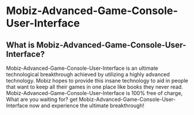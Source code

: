 # Mobiz-Advanced-Game-Console-User-Interface
## What is Mobiz-Advanced-Game-Console-User-Interface?
Mobiz-Advanced-Game-Console-User-Interface is an ultimate technological breakthrough achieved by utilizing a highly advanced technology. Mobiz hopes to provide this insane technology to aid in people that want to keep all their games in one place like books they never read. Mobiz-Advanced-Game-Console-User-Interface is 100% free of charge, What are you waiting for? get Mobiz-Advanced-Game-Console-User-Interface now and experience the ultimate breakthrough!
